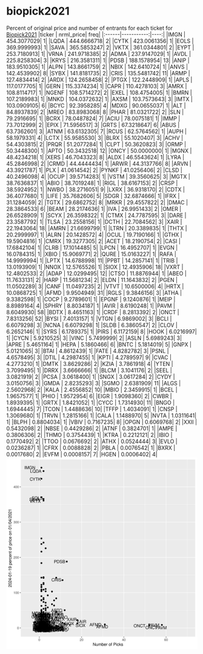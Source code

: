 # biopick2021
Percent of original price and number of entrants for each ticket for [Biopick2021](https://twitter.com/hashtag/Biopick2021)
|ticker |  nrml_price| freq|
|:------|-----------:|----:|
|IMGN   | 454.3077029|    1|
|LQDA   | 444.6666718|    2|
|CYTK   | 423.0061356|    1|
|EOLS   | 369.9999993|    1|
|SAVA   | 365.5853247|    2|
|VKTX   | 361.0344801|    2|
|EYPT   | 253.7180913|    1|
|VRNA   | 241.9718385|    2|
|ADMA   | 237.9147029|    1|
|AVDL   | 225.8258304|    3|
|KRYS   | 216.3581311|    1|
|PDSB   | 188.1578954|   13|
|ANIP   | 183.9510305|    1|
|ALPN   | 143.8661759|    2|
|NBIX   | 142.6410724|    1|
|ANVS   | 142.4539902|    8|
|SYBX   | 141.8181735|    2|
|CRIS   | 135.5481742|   11|
|ARMP   | 127.4834414|    2|
|ARDX   | 124.2658458|    2|
|PTGX   | 122.2448909|    1|
|APLS   | 117.0177705|    1|
|GERN   | 115.3374234|    1|
|CAPR   | 110.4278103|    3|
|AMRX   | 108.8114717|    1|
|NGENF  | 108.5714272|    2|
|EXEL   | 108.4754005|    1|
|BMRN   | 107.2189983|    1|
|MNKD   | 104.0372632|    1|
|AXSM   | 103.7573643|    3|
|IMTX   | 103.0909105|    6|
|BCYC   |  92.3958285|    4|
|MDXG   |  90.0655037|    1|
|ALT    |  84.8937839|    2|
|MREO   |  83.8983068|    8|
|PHAR   |  81.0321722|    2|
|SLN    |  79.2916695|    1|
|BCRX   |  78.0487824|    7|
|ACIU   |  78.0075181|    1|
|IMMP   |  73.7012999|    2|
|EPIX   |  71.5956517|    3|
|GRTS   |  67.3218647|    6|
|ABUS   |  63.7362601|    3|
|ATNM   |  63.6132305|    7|
|RCUS   |  62.5764562|    1|
|AUPH   |  58.1979331|    4|
|LCTX   |  55.9585530|    3|
|BLRX   |  55.1020407|    3|
|ACHV   |  54.4303815|    2|
|PRQR   |  51.2077284|    1|
|CLPT   |  50.3620823|    3|
|ORMP   |  50.3448300|    1|
|APTO   |  50.3432518|   12|
|ONCY   |  50.0000000|    1|
|MGNX   |  48.4234218|    1|
|XERS   |  46.7043323|    8|
|ALDX   |  46.5543624|    1|
|LYRA   |  45.2846998|    2|
|CRMD   |  44.4444434|    1|
|ARWR   |  44.3137766|    8|
|ARVN   |  43.3921787|    1|
|PLX    |  41.0614542|    2|
|PYNKF  |  41.0256406|    2|
|CLSD   |  40.2496098|    4|
|OCUP   |  39.5714283|    1|
|VSTM   |  39.3560625|    3|
|MGTX   |  38.7636837|    1|
|ABIO   |  38.7019248|    1|
|RIGL   |  38.6167153|    2|
|CRSP   |  38.5924952|    1|
|NWBO   |  38.2716051|    9|
|LXRX   |  36.9318170|    2|
|CDTX   |  36.4077680|    1|
|LIFE   |  35.7682606|    5|
|SDGR   |  32.6874666|    1|
|IFRX   |  31.1284059|    2|
|TGTX   |  29.6862752|    8|
|MRKR   |  29.4557822|    2|
|DMAC   |  28.3864533|    6|
|BEAM   |  28.2174636|    1|
|IVA    |  26.9951433|    2|
|OMER   |  26.6528909|    1|
|SCYX   |  26.3598322|    1|
|CTMX   |  24.7787595|    3|
|DARE   |  23.3587792|    1|
|TLSA   |  23.2558156|    1|
|DCTH   |  22.7084562|    3|
|XAIR   |  22.1943064|   18|
|AMRN   |  21.6699799|    1|
|LTRN   |  20.3389835|    1|
|THTX   |  20.2999997|    1|
|ALRN   |  20.1428572|    4|
|OCUL   |  19.7190166|    1|
|GTHX   |  19.5904816|    1|
|CMRX   |  19.3277305|    2|
|ACET   |  18.2190754|    2|
|CASI   |  17.6842104|    1|
|CLRB   |  17.1014485|    5|
|LPCN   |  16.4952707|    1|
|EVGN   |  16.0784315|    1|
|XBIO   |  15.9069771|    2|
|QURE   |  15.0163227|    1|
|RAFA   |  14.9999994|    1|
|LPTX   |  14.6788998|   11|
|PPBT   |  14.2857141|    1|
|TRIB   |  13.0193909|    1|
|NNOX   |  12.5765526|    1|
|SIOX   |  12.4935906|   18|
|VXRT   |  12.4802533|    2|
|ADAP   |  12.0299495|   12|
|CTSO   |  11.8876944|    1|
|ABEO   |  11.7633131|    2|
|HARP   |  11.5681234|    2|
|ELDN   |  11.1643832|    2|
|PGEN   |  11.0502289|    3|
|CANF   |  11.0497235|    2|
|VTVT   |  10.6500006|    4|
|HRTX   |  10.0868725|    1|
|AFMD   |   9.9504949|   31|
|RGLS   |   9.3846156|    3|
|ATHA   |   9.3382598|    1|
|COCP   |   9.2789601|    1|
|EPGNF  |   9.1240876|    1|
|MEIP   |   8.8989164|    4|
|SPHRY  |   8.8034187|    1|
|AVIR   |   8.6190248|    1|
|PAVM   |   8.6049930|   58|
|BDTX   |   8.4651163|    1|
|CRDF   |   8.2813392|    2|
|ONCT   |   7.8313256|   52|
|BYSI   |   7.4013157|    1|
|VTGN   |   6.9869002|    3|
|BCLI   |   6.6079298|    3|
|NCNA   |   6.6079298|    1|
|SLDB   |   6.3860547|    2|
|CLOV   |   6.2652146|    1|
|SYRS   |   6.1789375|    1|
|PIRS   |   6.1172159|    8|
|HOOK   |   6.0216997|    1|
|CYCN   |   5.9210525|    3|
|VINC   |   5.7499999|    2|
|ASLN   |   5.6989243|    3|
|APRE   |   5.4651164|    1|
|HEPA   |   5.1860466|    6|
|BNTC   |   5.1814019|    5|
|GNPX   |   5.0121065|    3|
|BTAI   |   4.8612439|    1|
|FATE   |   4.8282782|    3|
|PSNL   |   4.6578495|    3|
|DTIL   |   4.2987455|    1|
|KPTI   |   4.2789597|    9|
|CVAC   |   4.2773210|    1|
|DMTK   |   3.8629286|    2|
|KZIA   |   3.7861918|    4|
|YTEN   |   3.7099495|    1|
|DRRX   |   3.6666666|    1|
|BLCM   |   3.1041176|    2|
|SEEL   |   3.0821919|    2|
|PCSA   |   3.0618400|    1|
|SNGX   |   3.0617284|    2|
|CYDY   |   3.0150756|    3|
|GMDA   |   2.8235293|    3|
|SGMO   |   2.6381909|   11|
|ALGS   |   2.5602968|    2|
|KALA   |   2.4556852|   10|
|MBIO   |   2.3459915|    1|
|BCEL   |   1.9657577|    1|
|PHIO   |   1.9572954|    6|
|EIGR   |   1.9098360|    2|
|CWBR   |   1.8939395|    1|
|GRTX   |   1.8421052|    1|
|CYCC   |   1.7314930|   11|
|BNGO   |   1.6944445|    7|
|TCON   |   1.4488636|   10|
|TFFP   |   1.4034091|    1|
|CNSP   |   1.3069680|    1|
|TRVN   |   1.2815166|    1|
|CALA   |   1.1488970|    5|
|NVTA   |   1.0311641|    1|
|BLPH   |   0.8804034|    1|
|VBIV   |   0.7167235|    8|
|OPGN   |   0.6069768|    2|
|XXII   |   0.5432098|    2|
|NBSE   |   0.4429286|    2|
|ATNF   |   0.3824701|    1|
|AMPE   |   0.3806306|    2|
|THMO   |   0.3754439|    1|
|KTRA   |   0.2212121|    2|
|IBIO   |   0.1770492|    2|
|TTOO   |   0.0676692|    2|
|ATHX   |   0.0524444|    3|
|EVLO   |   0.0236287|    1|
|CFRX   |   0.0088828|    2|
|PBLA   |   0.0076542|    1|
|BXRX   |   0.0017680|    2|
|EVFM   |   0.0008157|    7|
|HGEN   |   0.0006402|    4|
![retvspicks](biopicks.png?raw=true)
